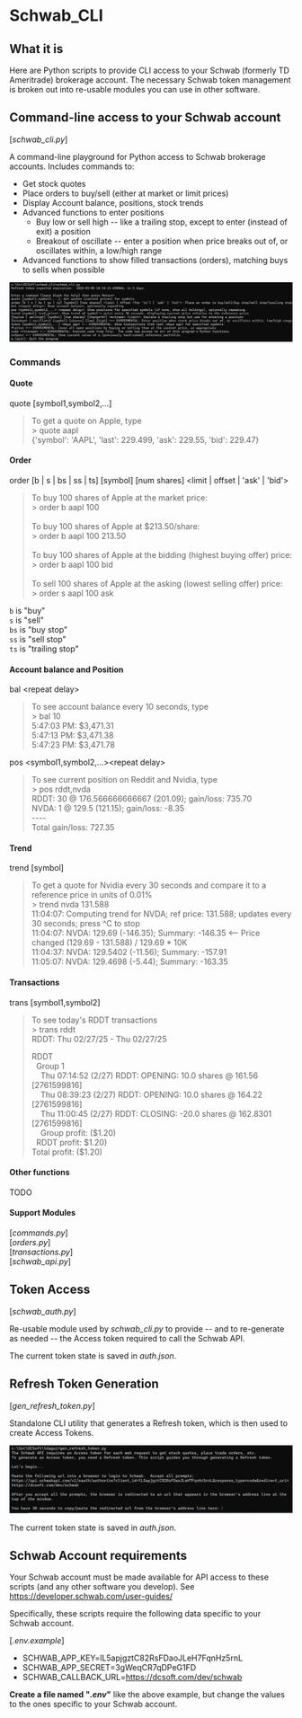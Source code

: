 # Schwab_CLI

## What it is

Here are Python scripts to provide CLI access to your Schwab (formerly TD Ameritrade) brokerage account.  The necessary Schwab token management is broken out into re-usable modules you can use in other software.

## Command-line access to your Schwab account

[_schwab_cli.py_]

A command-line playground for Python access to Schwab brokerage accounts.  Includes commands to:

* Get stock quotes
* Place orders to buy/sell (either at market or limit prices)
* Display Account balance, positions, stock trends  
* Advanced functions to enter positions
  * Buy low or sell high -- like a trailing stop, except to enter (instead of exit) a position
  * Breakout of oscillate -- enter a position when price breaks out of, or oscillates within, a low/high range
* Advanced functions to show filled transactions (orders), matching buys to sells when possible
 

![Screenshot](schwab_cli_ss.png)

### Commands

#### Quote

quote [symbol1,symbol2,...]

> To get a quote on Apple, type <br>
> \> quote aapl <br>
> {'symbol': 'AAPL', 'last': 229.499, 'ask': 229.55, 'bid': 229.47}


#### Order

order [b | s | bs | ss | ts] [symbol] [num shares] <limit | offset | 'ask' | 'bid'>

> To buy 100 shares of Apple at the market price: <br>
> \> order b aapl 100 <br>
> <br>
> To buy 100 shares of Apple at $213.50/share: <br>
> \> order b aapl 100 213.50 <br>
> <br>
> To buy 100 shares of Apple at the bidding (highest buying offer) price: <br>
> \> order b aapl 100 bid <br>
> <br>
> To sell 100 shares of Apple at the asking (lowest selling offer) price: <br>
> \> order s aapl 100 ask <br>

`b` is "buy" <br>
`s` is "sell" <br>
`bs` is "buy stop" <br>
`ss` is "sell stop" <br>
`ts` is "trailing stop"

#### Account balance and Position

bal \<repeat delay><br>

> To see account balance every 10 seconds, type<br>
> \> bal 10<br>
5:47:03 PM: \$3,471.31<br>
5:47:13 PM: \$3,471.38<br>
5:47:23 PM: \$3,471.78<br>

pos \<symbol1,symbol2,...>\<repeat delay><br>

> To see current position on Reddit and Nvidia, type<br>
> \> pos rddt,nvda<br>
RDDT: 30 @ 176.566666666667 (201.09); gain/loss: 735.70<br>
NVDA: 1 @ 129.5 (121.15); gain/loss: -8.35<br>
\----<br>
Total gain/loss: 727.35

#### Trend

trend [symbol] <ref price>

> To get a quote for Nvidia every 30 seconds and compare it to a reference price in units of 0.01%<br>
> \> trend nvda 131.588<br>
11:04:07: Computing trend for NVDA; ref price: 131.588; updates every 30 seconds; press ^C to stop<br>
11:04:07: NVDA: 129.69 (-146.35); Summary: -146.35 <-- Price changed (129.69 - 131.588) / 129.69 * 10K<br> 
11:04:37: NVDA: 129.5402 (-11.56); Summary: -157.91<br>
11:05:07: NVDA: 129.4698 (-5.44); Summary: -163.35<br>

#### Transactions

trans [symbol1,symbol2] <ref price>

> To see today's RDDT transactions<br>
> \> trans rddt<br>
> RDDT:  Thu 02/27/25 - Thu 02/27/25
> 
> RDDT<br>
  &nbsp;&nbsp;Group 1<br>
    &nbsp;&nbsp;&nbsp;&nbsp;Thu 07:14:52 (2/27) RDDT: OPENING: 10.0 shares @ 161.56 [2761599816]<br>
    &nbsp;&nbsp;&nbsp;&nbsp;Thu 08:39:23 (2/27) RDDT: OPENING: 10.0 shares @ 164.22 [2761599816]<br>
    &nbsp;&nbsp;&nbsp;&nbsp;Thu 11:00:45 (2/27) RDDT: CLOSING: -20.0 shares @ 162.8301 [2761599816]<br>
    &nbsp;&nbsp;&nbsp;&nbsp;Group profit:  (\$1.20)<br>
  &nbsp;&nbsp;RDDT profit: \$1.20)<br>
 Total profit: (\$1.20)<br>


#### Other functions

TODO

#### Support Modules
[_commands.py_]<br>
[_orders.py_]<br>
[_transactions.py_]<br>
[_schwab_api.py_]



## Token Access

[_schwab_auth.py_]

Re-usable module used by _schwab_cli.py_ to provide -- and to re-generate as needed -- the Access token required to call the Schwab API.

The current token state is saved in _auth.json_.


## Refresh Token Generation

[_gen_refresh_token.py_]

Standalone CLI utility that generates a Refresh token, which is then used to create Access Tokens.

![Screenshot](gen_refresh_token_ss.png)

The current token state is saved in _auth.json_.


## Schwab Account requirements

Your Schwab account must be made available for API access to these scripts (and any other software you develop).  See https://developer.schwab.com/user-guides/

Specifically, these scripts require the following data specific to your Schwab account.

[_.env.example_]
* SCHWAB_APP_KEY=lL5apjgztC82RsFDaoJLeH7FqnHz5rnL
* SCHWAB_APP_SECRET=3gWeqCR7qDPeG1FD
* SCHWAB_CALLBACK_URL=https://dcsoft.com/dev/schwab

**Create a file named "_.env_"** like the above example, but change the values to the ones specific to your Schwab account.
